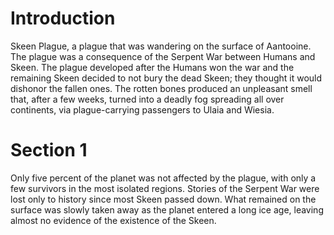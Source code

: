 # Introduction
Skeen Plague, a plague that was wandering on the surface of Aantooine.
The plague was a consequence of the Serpent War between Humans and Skeen.
The plague developed after the Humans won the war and the remaining Skeen decided to not bury the dead Skeen; they thought it would dishonor the fallen ones.
The rotten bones produced an unpleasant smell that, after a few weeks, turned into a deadly fog spreading all over continents, via plague-carrying passengers to Ulaia and Wiesia.

# Section 1
Only five percent of the planet was not affected by the plague, with only a few survivors in the most isolated regions.
Stories of the Serpent War were lost only to history since most Skeen passed down.
What remained on the surface was slowly taken away as the planet entered a long ice age, leaving almost no evidence of the existence of the Skeen.